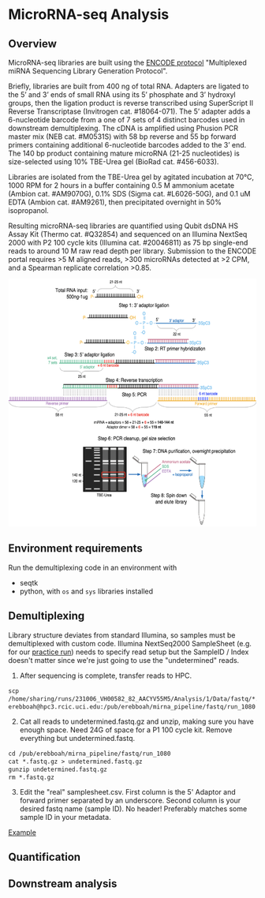 # MicroRNA-seq Analysis
## Overview
MicroRNA-seq libraries are built using the [ENCODE protocol](https://www.encodeproject.org/documents/49f43842-5ab4-4aa1-a6f4-2b1234955d93/@@download/attachment/Multiplexed%20miRNA%20Sequencing%20Library%20Generation%20Protocol-3.4.pdf) "Multiplexed miRNA Sequencing Library Generation Protocol".

Briefly, libraries are built from 400 ng of total RNA. Adapters are ligated to the 5’ and 3’ ends of small RNA using its 5’ phosphate and 3’ hydroxyl groups, then the ligation product is reverse transcribed using SuperScript II Reverse Transcriptase (Invitrogen cat. #18064-071). The 5’ adapter adds a 6-nucleotide barcode from a one of 7 sets of 4 distinct barcodes used in downstream demultiplexing. The cDNA is amplified using Phusion PCR master mix (NEB cat. #M0531S) with 58 bp reverse and 55 bp forward primers containing additional 6-nucleotide barcodes added to the 3’ end. The 140 bp product containing mature microRNA (21-25 nucleotides) is size-selected using 10% TBE-Urea gel (BioRad cat. #456-6033). 

Libraries are isolated from the TBE-Urea gel by agitated incubation at 70°C, 1000 RPM for 2 hours in a buffer containing 0.5 M ammonium acetate (Ambion cat. #AM9070G), 0.1% SDS (Sigma cat. #L6026-50G), and 0.1 uM EDTA (Ambion cat. #AM9261), then precipitated overnight in 50% isopropanol. 

Resulting microRNA-seq libraries are quantified using Qubit dsDNA HS Assay Kit (Thermo cat. #Q32854) and sequenced on an Illumina NextSeq 2000 with P2 100 cycle kits (Illumina cat. #20046811) as 75 bp single-end reads to around 10 M raw read depth per library. Submission to the ENCODE portal requires >5 M aligned reads, >300 microRNAs detected at >2 CPM, and a Spearman replicate correlation >0.85.

<img src="https://github.com/erebboah/mirna_pipeline/blob/master/mirna_overview.png" width="602" height="502">

## Environment requirements
Run the demultiplexing code in an environment with
- seqtk
- python, with `os` and `sys` libraries installed 

## Demultiplexing
Library structure deviates from standard Illumina, so samples must be demultiplexed with custom code. Illumina NextSeq2000 SampleSheet (e.g. for our [practice run](https://github.com/erebboah/mirna_pipeline/blob/master/ref/SampleSheet_1080.csv)) needs to specify read setup but the SampleID / Index doesn't matter since we're just going to use the "undetermined" reads.

1. After sequencing is complete, transfer reads to HPC.

```
scp /home/sharing/runs/231006_VH00582_82_AACYV55M5/Analysis/1/Data/fastq/*.fastq.gz erebboah@hpc3.rcic.uci.edu:/pub/erebboah/mirna_pipeline/fastq/run_1080
```

2. Cat all reads to undetermined.fastq.gz and unzip, making sure you have enough space. Need 24G of space for a P1 100 cycle kit. Remove everything but undetermined.fastq.

```
cd /pub/erebboah/mirna_pipeline/fastq/run_1080
cat *.fastq.gz > undetermined.fastq.gz
gunzip undetermined.fastq.gz
rm *.fastq.gz
```

3. Edit the "real" samplesheet.csv. First column is the 5' Adaptor and forward primer separated by an underscore. Second column is your desired fastq name (sample ID). No header! Preferably matches some sample ID in your metadata. 

[Example](https://github.com/erebboah/mirna_pipeline/blob/master/ref/samplesheet.csv)



## Quantification


## Downstream analysis
